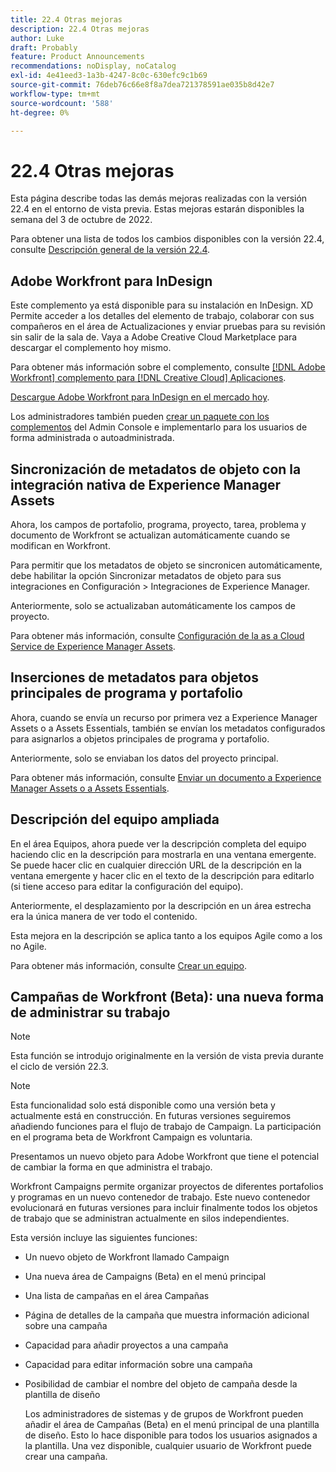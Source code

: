 ```yaml
---
title: 22.4 Otras mejoras
description: 22.4 Otras mejoras
author: Luke
draft: Probably
feature: Product Announcements
recommendations: noDisplay, noCatalog
exl-id: 4e41eed3-1a3b-4247-8c0c-630efc9c1b69
source-git-commit: 76deb76c66e8f8a7dea721378591ae035b8d42e7
workflow-type: tm+mt
source-wordcount: '588'
ht-degree: 0%

---
```


# 22.4 Otras mejoras

Esta página describe todas las demás mejoras realizadas con la versión 22.4 en el entorno de vista previa. Estas mejoras estarán disponibles la semana del 3 de octubre de 2022.

Para obtener una lista de todos los cambios disponibles con la versión 22.4, consulte [Descripción general de la versión 22.4](/help/quicksilver/product-announcements/product-releases/22.4-release-activity/22-4-release-overview.md).

## Adobe Workfront para InDesign

Este complemento ya está disponible para su instalación en InDesign. XD Permite acceder a los detalles del elemento de trabajo, colaborar con sus compañeros en el área de Actualizaciones y enviar pruebas para su revisión sin salir de la sala de. Vaya a Adobe Creative Cloud Marketplace para descargar el complemento hoy mismo.

Para obtener más información sobre el complemento, consulte [[!DNL Adobe Workfront] complemento para [!DNL Creative Cloud] Aplicaciones](/help/quicksilver/workfront-integrations-and-apps/adobe-workfront-for-creative-cloud/wf-adobe-cc.md).

[Descargue Adobe Workfront para InDesign en el mercado hoy](https://exchange.adobe.com/apps/cc/108938/adobe-workfront-for-indesign).

Los administradores también pueden [crear un paquete con los complementos](https://helpx.adobe.com/in/enterprise/using/manage-extensions.html) del Admin Console e implementarlo para los usuarios de forma administrada o autoadministrada.

## Sincronización de metadatos de objeto con la integración nativa de Experience Manager Assets

Ahora, los campos de portafolio, programa, proyecto, tarea, problema y documento de Workfront se actualizan automáticamente cuando se modifican en Workfront.

Para permitir que los metadatos de objeto se sincronicen automáticamente, debe habilitar la opción Sincronizar metadatos de objeto para sus integraciones en Configuración > Integraciones de Experience Manager.

Anteriormente, solo se actualizaban automáticamente los campos de proyecto.

Para obtener más información, consulte [Configuración de la as a Cloud Service de Experience Manager Assets](/help/quicksilver/administration-and-setup/configure-integrations/configure-aacs-integration.md).

## Inserciones de metadatos para objetos principales de programa y portafolio

Ahora, cuando se envía un recurso por primera vez a Experience Manager Assets o a Assets Essentials, también se envían los metadatos configurados para asignarlos a objetos principales de programa y portafolio.

Anteriormente, solo se enviaban los datos del proyecto principal.

Para obtener más información, consulte [Enviar un documento a Experience Manager Assets o a Assets Essentials](/help/quicksilver/documents/adobe-workfront-for-experience-manager-assets-essentials/send-to-aem.md).

## Descripción del equipo ampliada

En el área Equipos, ahora puede ver la descripción completa del equipo haciendo clic en la descripción para mostrarla en una ventana emergente. Se puede hacer clic en cualquier dirección URL de la descripción en la ventana emergente y hacer clic en el texto de la descripción para editarlo (si tiene acceso para editar la configuración del equipo).

Anteriormente, el desplazamiento por la descripción en un área estrecha era la única manera de ver todo el contenido.

Esta mejora en la descripción se aplica tanto a los equipos Agile como a los no Agile.

Para obtener más información, consulte [Crear un equipo](/help/quicksilver/people-teams-and-groups/create-and-manage-teams/create-a-team.md).

## Campañas de Workfront (Beta): una nueva forma de administrar su trabajo

>[!NOTE]
>
>Esta función se introdujo originalmente en la versión de vista previa durante el ciclo de versión 22.3.

>[!NOTE]
>
>Esta funcionalidad solo está disponible como una versión beta y actualmente está en construcción. En futuras versiones seguiremos añadiendo funciones para el flujo de trabajo de Campaign. La participación en el programa beta de Workfront Campaign es voluntaria.

Presentamos un nuevo objeto para Adobe Workfront que tiene el potencial de cambiar la forma en que administra el trabajo.

Workfront Campaigns permite organizar proyectos de diferentes portafolios y programas en un nuevo contenedor de trabajo. Este nuevo contenedor evolucionará en futuras versiones para incluir finalmente todos los objetos de trabajo que se administran actualmente en silos independientes.

Esta versión incluye las siguientes funciones:

* Un nuevo objeto de Workfront llamado Campaign

* Una nueva área de Campaigns (Beta) en el menú principal

* Una lista de campañas en el área Campañas

* Página de detalles de la campaña que muestra información adicional sobre una campaña

* Capacidad para añadir proyectos a una campaña

* Capacidad para editar información sobre una campaña

* Posibilidad de cambiar el nombre del objeto de campaña desde la plantilla de diseño

  Los administradores de sistemas y de grupos de Workfront pueden añadir el área de Campañas (Beta) en el menú principal de una plantilla de diseño. Esto lo hace disponible para todos los usuarios asignados a la plantilla. Una vez disponible, cualquier usuario de Workfront puede crear una campaña.


